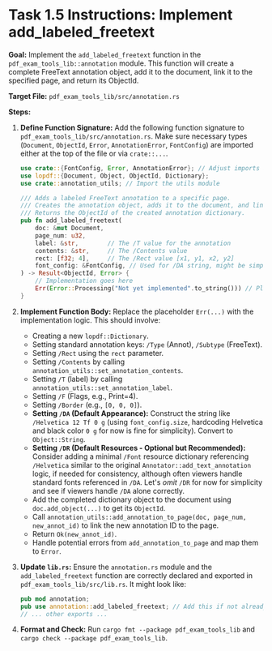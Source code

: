# Task 1.5 Instructions: Implement add_labeled_freetext

**Goal:** Implement the `add_labeled_freetext` function in the `pdf_exam_tools_lib::annotation` module. This function will create a complete FreeText annotation object, add it to the document, link it to the specified page, and return its ObjectId.

**Target File:** `pdf_exam_tools_lib/src/annotation.rs`

**Steps:**

1.  **Define Function Signature:** Add the following function signature to `pdf_exam_tools_lib/src/annotation.rs`. Make sure necessary types (`Document`, `ObjectId`, `Error`, `AnnotationError`, `FontConfig`) are imported either at the top of the file or via `crate::...`.
    ```rust
    use crate::{FontConfig, Error, AnnotationError}; // Adjust imports as needed
    use lopdf::{Document, Object, ObjectId, Dictionary};
    use crate::annotation_utils; // Import the utils module

    /// Adds a labeled FreeText annotation to a specific page.
    /// Creates the annotation object, adds it to the document, and links it to the page.
    /// Returns the ObjectId of the created annotation dictionary.
    pub fn add_labeled_freetext(
        doc: &mut Document,
        page_num: u32,
        label: &str,        // The /T value for the annotation
        contents: &str,     // The /Contents value
        rect: [f32; 4],     // The /Rect value [x1, y1, x2, y2]
        font_config: &FontConfig, // Used for /DA string, might be simplified later
    ) -> Result<ObjectId, Error> {
        // Implementation goes here
        Err(Error::Processing("Not yet implemented".to_string())) // Placeholder
    }
    ```

2.  **Implement Function Body:** Replace the placeholder `Err(...)` with the implementation logic. This should involve:
    *   Creating a new `lopdf::Dictionary`.
    *   Setting standard annotation keys: `/Type` (Annot), `/Subtype` (FreeText).
    *   Setting `/Rect` using the `rect` parameter.
    *   Setting `/Contents` by calling `annotation_utils::set_annotation_contents`.
    *   Setting `/T` (label) by calling `annotation_utils::set_annotation_label`.
    *   Setting `/F` (Flags, e.g., Print=4).
    *   Setting `/Border` (e.g., `[0, 0, 0]`).
    *   **Setting `/DA` (Default Appearance):** Construct the string like `/Helvetica 12 Tf 0 g` (using `font_config.size`, hardcoding Helvetica and black color `0 g` for now is fine for simplicity). Convert to `Object::String`.
    *   **Setting `/DR` (Default Resources - Optional but Recommended):** Consider adding a minimal `/Font` resource dictionary referencing `/Helvetica` similar to the original `Annotator::add_text_annotation` logic, if needed for consistency, although often viewers handle standard fonts referenced in `/DA`. Let's *omit* `/DR` for now for simplicity and see if viewers handle `/DA` alone correctly.
    *   Add the completed dictionary object to the document using `doc.add_object(...)` to get its `ObjectId`.
    *   Call `annotation_utils::add_annotation_to_page(doc, page_num, new_annot_id)` to link the new annotation ID to the page.
    *   Return `Ok(new_annot_id)`.
    *   Handle potential errors from `add_annotation_to_page` and map them to `Error`.

3.  **Update `lib.rs`:** Ensure the `annotation.rs` module and the `add_labeled_freetext` function are correctly declared and exported in `pdf_exam_tools_lib/src/lib.rs`. It might look like:
    ```rust
    pub mod annotation;
    pub use annotation::add_labeled_freetext; // Add this if not already exporting the module
    // ... other exports ...
    ```

4.  **Format and Check:** Run `cargo fmt --package pdf_exam_tools_lib` and `cargo check --package pdf_exam_tools_lib`.
